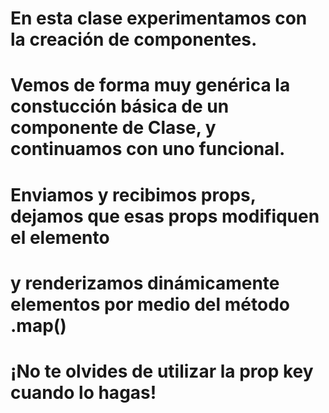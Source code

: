 # En esta clase experimentamos con la creación de componentes.
# Vemos de forma muy genérica la constucción básica de un componente de Clase, y continuamos con uno funcional.
# Enviamos y recibimos props, dejamos que esas props modifiquen el elemento
# y renderizamos dinámicamente elementos por medio del método .map()
# ¡No te olvides de utilizar la prop key cuando lo hagas!
